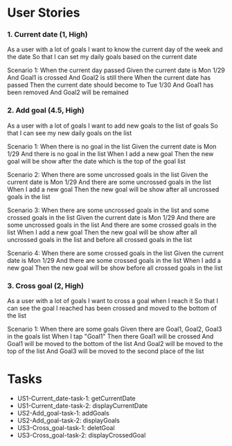 
# User Stories

### 1. Current date (1, High)

  As a user with a lot of goals
  I want to know the current day of the week and the date 
  So that I can set my daily goals based on the current date
  
  Scenario 1: When the current day passed
  Given the current date is Mon 1/29
  And Goal1 is crossed
  And Goal2 is still there
  When the current date has passed
  Then the current date should become to Tue 1/30
  And Goal1 has been removed
  And Goal2 will be remained 


### 2. Add goal (4.5, High)

  As a user with a lot of goals 
  I want to add new goals to the list of goals
  So that I can see my new daily goals on the list
  
  Scenario 1: When there is no goal in the list
  Given the current date is Mon 1/29
  And there is no goal in the list
  When I add a new goal 
  Then the new goal will be show after the date which is the top of the goal list
  
  Scenario 2: When there are some uncrossed goals in the list
  Given the current date is Mon 1/29
  And there are some uncrossed goals in the list
  When I add a new goal 
  Then the new goal will be show after all uncrossed goals in the list
  
  Scenario 3: When there are some uncrossed goals in the list and some crossed goals in the list
  Given the current date is Mon 1/29
  And there are some uncrossed goals in the list
  And there are some crossed goals in the list
  When I add a new goal 
  Then the new goal will be show after all uncrossed goals in the list and before all crossed goals in the list
  
  Scenario 4: When there are some crossed goals in the list
  Given the current date is Mon 1/29
  And there are some crossed goals in the list
  When I add a new goal 
  Then the new goal will be show before all crossed goals in the list



### 3. Cross goal (2, High)

  As a user with a lot of goals 
  I want to cross a goal when I reach it
  So that I can see the goal I reached has been crossed and moved to the bottom of the list
  
  Scenario 1: When there are some goals
  Given there are Goal1, Goal2, Goal3 in the goals list
  When I tap "Goal1"
  Then there Goal1 will be crossed
  And Goal1 will be moved to the bottom of the list
  And Goal2 will be moved to the top of the list 
  And Goal3 will be moved to the second place of the list


# Tasks

  - US1-Current_date-task-1: getCurrentDate
  - US1-Current_date-task-2: displayCurrentDate
  - US2-Add_goal-task-1: addGoals
  - US2-Add_goal-task-2: displayGoals
  - US3-Cross_goal-task-1: deletGoal
  - US3-Cross_goal-task-2: displayCrossedGoal












